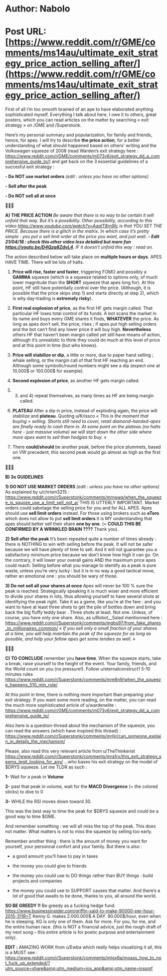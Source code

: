 # Author: Nabolo
# Post URL: [https://www.reddit.com/r/GME/comments/ms14au/ultimate_exit_strategy_price_action_selling_after/](https://www.reddit.com/r/GME/comments/ms14au/ultimate_exit_strategy_price_action_selling_after/)


First of all I’m too smooth brained of an ape to have elaborated anything sophisticated myself. Everything I talk about here, I owe it to others, great posters, which you can read articles on the matter by searching « exit strategy » on /GME and /Superstonk.


Here’s my personal summary and popularization, for family and friends, hence, for apes.
I will try to describe **the price action**, for a better understanding of what should happened based on others’ writing and the Volkswagen squeeze of 2008  (read Warden’s exit strategy here : https://www.reddit.com/r/GME/comments/m073v6/exit_strategy_dd_a_comprehensive_guide_to/) and get back on the 3 essential guidelines of a succesful exit strategy :

**- Do NOT use market orders** *(edit : unless you have no other options)*

**- Sell after the peak**

**- Do NOT sell all at once**


🚀🚀🚀

**A) THE PRICE ACTION**
*Be aware that there is no way to be certain it will unfold that way. But it’s a possibility. Other possibility, according to this video https://www.youtube.com/watch?v=AaalT8rn9lc is that YOU SET THE PRICE. Because there is a glitch in the matrix. In which case it’s pretty simple : you put a sell limit order at the price you want, and just wait. **- Edit 21/04/18 : check this other video less detailed but more fun https://youtu.be/D4Qzq8ZdvL4**. IF it doesn’t unfold this way : read on.*


The action described below will take place on **multiple hours or days**. APES HAVE TIME.
There will be lots of halts.


1) **Price will rise, faster and faster**, triggering FOMO and possibly a **GAMMA** squeeze (which is a squeeze related to options only, of much lower magnitude than the **SHORT** squeeze that apes long for). At this point, HF still have potentially control over the price. (Although, it is possible that the price skips step 1) and starts directly at step 2), which is why day-trading is **extremely risky**).


2) **First real explosion of price**, as the first HF gets margin called. That particular HF loses total control of its funds. A bot scans the market in its name and buys every GME shares it finds, **WHATEVER** the price. As long as apes don’t sell, the price, rises ; if apes put high selling orders and the bot can’t find any lower price it will buy high. **Nevertheless** others HF that haven’t been margin called yet still have means of action, although it’s unrealistic to think they could do much at this level of price and at this point in time (but who knows).


3) **Price will stabilize or dip**, a little or more, due to paper hand selling ; whale selling, or the margin call of that first HF reaching an end. Although some symbolic/round numbers might see a dip (expect one at 10.000$ or 100.000$ for example).


4) **Second explosion of price**, as another HF gets margin called.


5) 3) and 4) repeat themselves, as many times as HF are being margin called.


6) **PLATEAU** After a dip in price, instead of exploding again, the price will stabilize and **plateau**. Quoting u/Krissco *« This is the moment that buying = selling. Shorts still need to cover, retail diamond-handed-apes are finally ready to cash them in. At some point on the plateau (no halts here - just massive volume) we will start down the other side where more apes want to sell than hedgies to buy. »*


7) There **could/should** be another peak, before the price plummets, based on VW precedent, this second peak would go almost as high as the first one.

🚀🚀🚀

**B) 3x GUIDELINES**


**1) DO NOT USE MARKET ORDERS** *(edit : unless you have no other options)*
As explained by u/chrism3215 : https://www.reddit.com/r/Superstonk/comments/mrnswq/when_the_squeeze_is_squoze_use_a_limit_sell_not_a/
THIS IS UTTERLY IMPORTANT. Market orders could sabotage the selling price for you and for ALL APES.
Apes should use **sell limit orders** instead.
For those using brokers such as **eToro** which does not allow to put **sell limit orders** it is MY understanding that apes should better sell their share **one by one**. (= **COULD THIS BE CONFIRMED BY A WRINKLED BRAIN ????** Thank you).


**2) Sell after the peak**
It’s been repeated quite a number of times already : there is NOTHING to win with selling before the peak. It will not be safer because we will have plenty of time to sell. And it will not guarantee you a satisfactory minimum price because we don’t know how high it can go.
On the contrary, it will lower your overall gains AND the maximum price apes could reach.
Selling before what you manage to identify as a peak is pure waste, unless you’re very lucky : but it is in no way a good tactical move, rather an emotional one : you should be wary of those.


**3) Do not sell all your shares at once**
Apes will never be 100 % sure the peak is reached. Strategically speaking it is much wiser and more efficient to divide your shares in lots, thus allowing yourself to have several shots at identifying the peak right. Take it as a game, like you’re at the fare : and you want to have at least three shots to get the pile of bottles down and bring back the big fluffy teddy bear . Three shots at least. Not one. Unless, of course, you have only one share.
Also, as u/Robot__Salad mentionned here : https://www.reddit.com/r/Superstonk/comments/mqbs97/from_fake_shares_to_millionaires_common/
*« If you sell only a small fraction of your shares at a time, you will help maintain the peak of the squeeze for as long as possible, and help your fellow apes get some tendies as well. »*

🚀🚀🚀

**C) TO CONCLUDE** remember you **have time**. When the squeeze starts, take a break, raise yourself to the height of the event. Your family, friends, and the World count on you (no pressure!). Follow u/eternalconstruct1 5-10 minutes rules https://www.reddit.com/r/Superstonk/comments/mre6n9/when_the_squeeze_happens_510_min_rule/


At this point in time, there is nothing more important than preparing your exit strategy.
If you want some more reading, on the matter, you can read the much more sophisticated article of u/wardenelite : https://www.reddit.com/r/GME/comments/m073v6/exit_strategy_dd_a_comprehensive_guide_to/


Also here is a question-thread about the mechanism of the squeeze, you can read the answers (which have inspired this thread) : https://www.reddit.com/r/Superstonk/comments/mrlijr/can_someone_explain_in_details_the_mechanism/


Please, also read this very relevant article from u/TheThinkerist https://www.reddit.com/r/Superstonk/comments/mra1rx/this_exit_strategy_seems_legit_looking_for_any/
...who bases his exit strategy on the model of $DRYS squeeze. Let me TLDR as such : 

**1-** Wait for a peak in **Volume**

**2-** past that peak in volume, wait for the **MACD Divergence** (= the colored sticks) to dive to 0 

**3-** WHILE the RSI moves down toward 30.

This was the best way to time the peak for $DRYS squeeze and could be a good way to time $GME.


And remember something : we will all miss the top of the peak. This does not matter. What matters is not to miss the squeeze by selling too early.


Remember another thing : there is the amount of money you want for yourself, your personnal confort and your family. But there is also :

- a good amount you’ll have to pay in taxes

- the money you could give to friends

- the money you could use to DO things rather than BUY things : build projects and companies

- the money you could use to SUPPORT causes that matter. And there’s a lot of good that awaits to be done, thanks to you, all around the world.


**SO BE GREEDY !!** Be greedy as a fucking hedge fund. 
https://www.businessinsider.com/griffin-said-to-make-90000-per-hour-2015-3?IR=T
Kenny G. makes 2.000.000$ A DAY.
90.000$/hour, even when he is sleeping.
KG is only one of them.
Ask for more. For you, for me, and the entire human race.
(this is NOT a financial advice, just the rough draft of my next song – this entire article is for poetic purpose and entertainment only).

**EDIT :** AMAZING WORK from u/Ewba which really helps visualizing it all, this is a MUST see : https://www.reddit.com/r/Superstonk/comments/mtgx6a/moass_how_to_not_fuck_up_extended/?utm_source=share&amp;utm_medium=ios_app&amp;utm_name=iossmf